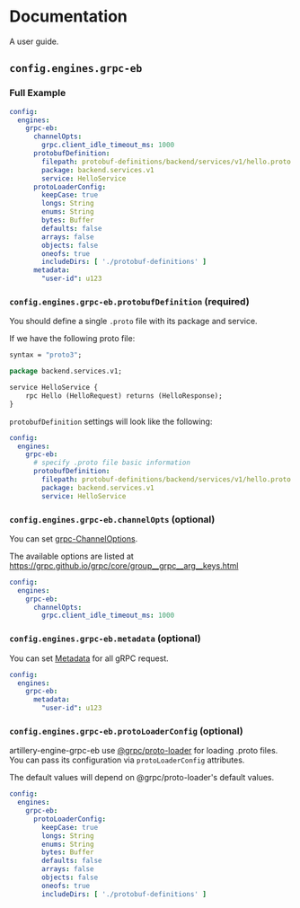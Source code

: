 # Documentation

A user guide.

## `config.engines.grpc-eb`

### Full Example

```yaml
config:
  engines:
    grpc-eb:
      channelOpts:
        grpc.client_idle_timeout_ms: 1000
      protobufDefinition:
        filepath: protobuf-definitions/backend/services/v1/hello.proto
        package: backend.services.v1
        service: HelloService
      protoLoaderConfig:
        keepCase: true
        longs: String
        enums: String
        bytes: Buffer
        defaults: false
        arrays: false
        objects: false
        oneofs: true
        includeDirs: [ './protobuf-definitions' ]
      metadata:
        "user-id": u123
```

### `config.engines.grpc-eb.protobufDefinition` (required)

You should define a single `.proto` file with its package and service.

If we have the following proto file:

```proto
syntax = "proto3";

package backend.services.v1;

service HelloService {
    rpc Hello (HelloRequest) returns (HelloResponse);
}
```

`protobufDefinition` settings will look like the following:

```yaml
config:
  engines:
    grpc-eb:
      # specify .proto file basic information
      protobufDefinition:
        filepath: protobuf-definitions/backend/services/v1/hello.proto
        package: backend.services.v1
        service: HelloService
```

### `config.engines.grpc-eb.channelOpts` (optional)

You can set [grpc-ChannelOptions](https://grpc.github.io/grpc/node/grpc.Channel.html).

The available options are listed at https://grpc.github.io/grpc/core/group__grpc__arg__keys.html

```yaml
config:
  engines:
    grpc-eb:
      channelOpts:
        grpc.client_idle_timeout_ms: 1000
```

### `config.engines.grpc-eb.metadata` (optional)

You can set [Metadata](https://github.com/grpc/grpc-go/blob/master/Documentation/grpc-metadata.md) for all gRPC request.

```yaml
config:
  engines:
    grpc-eb:
      metadata:
        "user-id": u123
```

### `config.engines.grpc-eb.protoLoaderConfig` (optional)

artillery-engine-grpc-eb use [@grpc/proto-loader](https://www.npmjs.com/package/@grpc/proto-loader) for loading .proto files. You can pass its configuration via `protoLoaderConfig` attributes.

The default values will depend on @grpc/proto-loader's default values.

```yaml
config:
  engines:
    grpc-eb:
      protoLoaderConfig:
        keepCase: true
        longs: String
        enums: String
        bytes: Buffer
        defaults: false
        arrays: false
        objects: false
        oneofs: true
        includeDirs: [ './protobuf-definitions' ]
```
